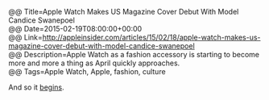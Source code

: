@@ Title=Apple Watch Makes US Magazine Cover Debut With Model Candice Swanepoel  
@@ Date=2015-02-19T08:00:00+00:00  
@@ Link=http://appleinsider.com/articles/15/02/18/apple-watch-makes-us-magazine-cover-debut-with-model-candice-swanepoel  
@@ Description=Apple Watch as a fashion accessory is starting to become more and more a thing as April quickly approaches.    
@@ Tags=Apple Watch, Apple, fashion, culture    

And so it [begins][time].

[time]: http://time.com/3625118/apple-watch-store/